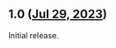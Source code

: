 ## 1.0 ([Jul 29, 2023](https://github.com/ramensoftware/windhawk-mods/blob/5f590e1d63e94d5c7a371e0fb0a9374e757531e7/mods/win7-alttab-loader.wh.cpp))

Initial release.
